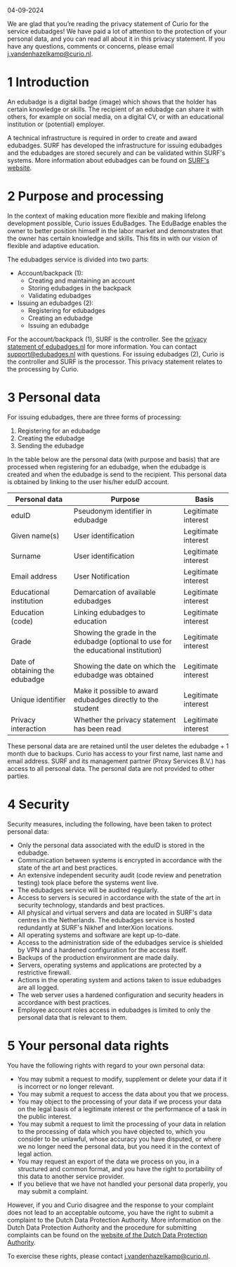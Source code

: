 04-09-2024

We are glad that you’re reading the privacy statement of Curio for the service edubadges! We have paid a lot of attention to the protection of your personal data, and you can read all about it in this privacy statement. If you have any questions, comments or concerns, please email [j.vandenhazelkamp@curio.nl](mailto:j.vandenhazelkamp@curio.nl).

# 1 Introduction

An edubadge is a digital badge (image) which shows that the holder has certain knowledge or skills. The recipient of an edubadge can share it with others, for example on social media, on a digital CV, or with an educational institution or (potential) employer.

A technical infrastructure is required in order to create and award edubadges. SURF has developed the infrastructure for issuing edubadges and the edubadges are stored securely and can be validated within SURF's systems. More information about edubadges can be found on [SURF's website](https://surf.nl/edubadges).

# 2 Purpose and processing

In the context of making education more flexible and making lifelong development possible, Curio issues EduBadges. The EduBadge enables the owner to better position himself in the labor market and demonstrates that the owner has certain knowledge and skills. This fits in with our vision of flexible and adaptive education.

The edubadges service is divided into two parts:

* Account/backpack (1):
  * Creating and maintaining an account
  * Storing edubadges in the backpack
  * Validating edubadges
* Issuing an edubadges (2):
  * Registering for edubadges
  * Creating an edubadge
  * Issuing an edubadge

For the account/backpack (1), SURF is the controller. See the [privacy statement of edubadges.nl](https://edubadges.nl/privacy) for more information. You can contact [support@edubadges.nl](mailto:support@edubadges.nl) with questions. For issuing edubadges (2), Curio is the controller and SURF is the processor. This privacy statement relates to the processing by Curio.

# 3 Personal data

For issuing edubadges, there are three forms of processing:

1. Registering for an edubadge
2. Creating the edubadge
3. Sending the edubadge

In the table below are the personal data (with purpose and basis) that are processed when registering for an edubadge, when the edubadge is created and when the edubadge is send to the recipient. This personal data is obtained by linking to the user his/her eduID account.

| Personal data	| Purpose | Basis |
| ------------- | ------- | ----- |
| eduID	| Pseudonym identifier in edubadge | Legitimate interest |
| Given name(s) | User identification | Legitimate interest |
| Surname | User identification | Legitimate interest |
| Email address	| User Notification	| Legitimate interest |
| Educational institution | Demarcation of available edubadges | Legitimate interest |
| Education (code) | Linking edubadges to education | Legitimate interest |
| Grade | Showing the grade in the edubadge (optional to use for the educational institution) | Legitimate interest |
| Date of obtaining the edubadge | Showing the date on which the edubadge was obtained | Legitimate interest |
| Unique identifier | Make it possible to award edubadges directly to the student | Legitimate interest |
| Privacy interaction | Whether the privacy statement has been read | Legitimate interest |

These personal data are are retained until the user deletes the edubadge + 1 month due to backups. Curio has access to your first name, last name and email address. SURF and its management partner (Proxy Services B.V.) has access to all personal data. The personal data are not provided to other parties.

# 4 Security

Security measures, including the following, have been taken to protect personal data:

* Only the personal data associated with the eduID is stored in the edubadge.
* Communication between systems is encrypted in accordance with the state of the art and best practices.
* An extensive independent security audit (code review and penetration testing) took place before the systems went live.
* The edubadges service will be audited regularly.
* Access to servers is secured in accordance with the state of the art in security technology, standards and best practices.
* All physical and virtual servers and data are located in SURF's data centres in the Netherlands. The edubadges service is hosted redundantly at SURF's Nikhef and InterXion locations.
* All operating systems and software are kept up-to-date.
* Access to the administration side of the edubadges service is shielded by VPN and a hardened configuration for the access itself.
* Backups of the production environment are made daily.
* Servers, operating systems and applications are protected by a restrictive firewall.
* Actions in the operating system and actions taken to issue edubadges are all logged.
* The web server uses a hardened configuration and security headers in accordance with best practices.
* Employee account roles access in edubadges is limited to only the personal data that is relevant to them.

# 5 Your personal data rights

You have the following rights with regard to your own personal data:

* You may submit a request to modify, supplement or delete your data if it is incorrect or no longer relevant.
* You may submit a request to access the data about you that we process.
* You may object to the processing of your data if we process your data on the legal basis of a legitimate interest or the performance of a task in the public interest.
* You may submit a request to limit the processing of your data in relation to the processing of data which you have objected to, which you consider to be unlawful, whose accuracy you have disputed, or where we no longer need the personal data, but you need it in the context of legal action.
* You may request an export of the data we process on you, in a structured and common format, and you have the right to portability of this data to another service provider.
* If you believe that we have not handled your personal data properly, you may submit a complaint.

However, if you and Curio disagree and the response to your complaint does not lead to an acceptable outcome, you have the right to submit a complaint to the Dutch Data Protection Authority. More information on the Dutch Data Protection Authority and the procedure for submitting complaints can be found on the [website of the Dutch Data Protection Authority](https://autoriteitpersoonsgegevens.nl).

To exercise these rights, please contact [j.vandenhazelkamp@curio.nl](mailto:j.vandenhazelkamp@curio.nl).
